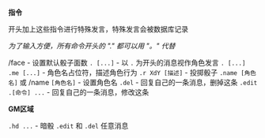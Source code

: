 **指令**

开头加上这些指令进行特殊发言，特殊发言会被数据库记录

*为了输入方便，所有命令开头的 "." 都可以用 "。" 代替*

/face - 设置默认骰子面数
`. [...]` - 以 `.` 为开头的消息视作角色发言
`. [...] .me [...]` - 角色名占位符，描述角色行为
`.r XdY [描述]` - 投掷骰子
`.name [角色名]` 或 /name `[角色名]` - 设置角色名
`.del` - 回复自己的一条消息，删掉这条
`.edit .[命令] ...` - 回复自己的一条消息，修改这条


**GM区域**

`.hd ...` - 暗骰
`.edit` 和 `.del` 任意消息